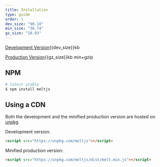 ```yaml
---
title: Installation
type: guide
order: 1
dev_size: "90.18"
min_size: "36.74"
gz_size: "10.93"
---
```

<div id="downloads">
<a class="button" href="/js/meltjs.js" download>Development Version</a><span class="light info">{{dev_size}}kb</span>

<a class="button" href="/js/meltjs.min.js" download>Production Version</a><span class="light info">{{gz_size}}kb min+gzip</span>
</div>

## NPM
```bash
# latest stable
$ npm install meltjs
```

## Using a CDN
Both the development and the minified production version are hosted on [unpkg](https://unpkg.com).

Development version:
```html
<script src="https://unpkg.com/meltjs"></script>
```

Minified production version:
```html
<script src="https://unpkg.com/meltjs/dist/melt.min.js"></script>
```